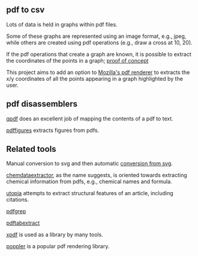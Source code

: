 ## pdf to csv

Lots of data is held in graphs within pdf files.

Some of these graphs are represented using an image format, e.g., jpeg,
while others are created using pdf operations (e.g., draw a cross at 10, 20).

If the pdf operations that create a graph are known, it is possible
to extract the coordinates of the points in a graph; [proof of concept](http://shape-of-code.coding-guidelines.com/2013/12/19/converting-graphs-in-pdf-files-to-csv-format/)

This project aims to add an option to [Mozilla's pdf renderer](https://mozilla.github.io/pdf.js/) to extracts the x/y coordinates of all the points appearing in a graph highlighted by the user.

## pdf disassemblers

[qpdf](https://github.com/qpdf/qpdf) does an excellent job of mapping the contents of a pdf to text.

[pdffigures](https://github.com/allenai/pdffigures) extracts figures from pdfs.

## Related tools

Manual conversion to svg and then automatic [conversion from svg](https://arxiv.org/html/1709.02261).

[chemdataextractor](http://chemtadataextractor.org/), as the name suggests, is oriented towards extracting chemical information from pdfs, e.g., chemical names and formula.

[utopia](http://utopiadocs.com/) attempts to extract structural features of an article, including citations.

[pdfgrep](https://pdfgrep.org/)

[pdftabextract](https://github.com/WZBSocialScienceCenter/pdftabextract)

[xpdf](https://www.xpdfreader.com/) is used as a library by many tools.

[poppler](https://poppler.freedesktop.org/) is a popular pdf rendering library.

